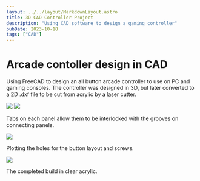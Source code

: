 ```yaml
---
layout: ../../layout/MarkdownLayout.astro
title: 3D CAD Controller Project
description: "Using CAD software to design a gaming controller"
pubDate: 2023-10-18
tags: ["CAD"]
---
```


# Arcade contoller design in CAD

Using FreeCAD to design an all button arcade controller to use on PC and gaming consoles.
The controller was designed in 3D, but later converted to a 2D .dxf file to be cut from acrylic by a laser cutter.

![](/images/cad/cad_01.webp)
![](/images/cad/cad_02.webp)

Tabs on each panel allow them to be interlocked with the grooves on connecting panels.

![](/images/cad/cad_03.webp)

Plotting the holes for the button layout and screws.

![](/images/cad/completed.webp)

The completed build in clear acrylic.